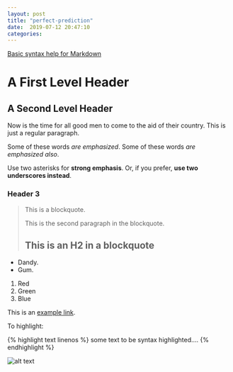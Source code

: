 ```yaml
---
layout: post
title: "perfect-prediction"
date:  2019-07-12 20:47:10
categories:
---
```


[Basic syntax help for Markdown](http://daringfireball.net/projects/markdown/basics)

A First Level Header
====================

A Second Level Header
---------------------

Now is the time for all good men to come to
the aid of their country. This is just a
regular paragraph.

Some of these words *are emphasized*.
Some of these words _are emphasized also_.

Use two asterisks for **strong emphasis**.
Or, if you prefer, __use two underscores instead__.

### Header 3

> This is a blockquote.
>
> This is the second paragraph in the blockquote.
>
> ## This is an H2 in a blockquote


*   Dandy.
*   Gum.

1.  Red
2.  Green
3.  Blue

This is an [example link](http://example.com/).


[1]: http://google.com/        "Google"
[2]: http://search.yahoo.com/  "Yahoo Search"
[3]: http://search.msn.com/    "MSN Search"

To highlight:

{% highlight text linenos %}
some text to be syntax highlighted....
{% endhighlight %}


![alt text](/path/to/img.jpg "Title")

